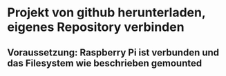 # Projekt von github herunterladen, eigenes Repository verbinden

## Voraussetzung: Raspberry Pi ist verbunden und das Filesystem wie beschrieben gemounted